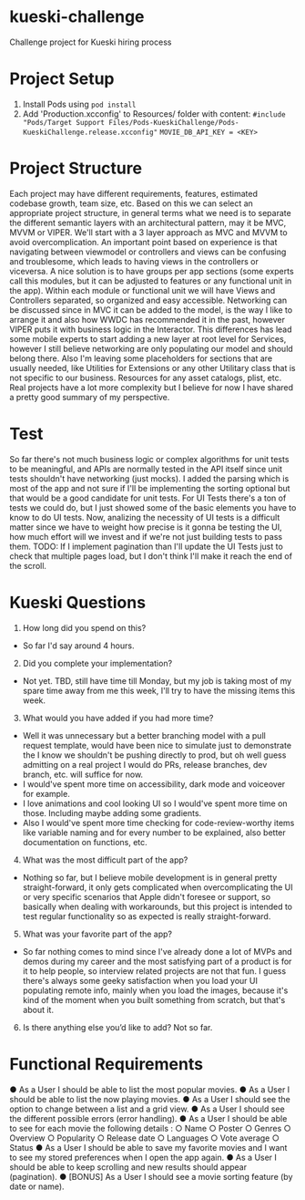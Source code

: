 # kueski-challenge
Challenge project for Kueski hiring process

# Project Setup

1. Install Pods using `pod install`
2. Add 'Production.xcconfig' to Resources/ folder with content: 
`#include "Pods/Target Support Files/Pods-KueskiChallenge/Pods-KueskiChallenge.release.xcconfig"`
`MOVIE_DB_API_KEY = <KEY>`

# Project Structure
Each project may have different requirements, features, estimated codebase growth, team size, etc. Based on this we can select an appropriate project structure, in general terms what we need is to separate the different semantic layers with an architectural pattern, may it be MVC, MVVM or VIPER. We'll start with a 3 layer approach as MVC and MVVM to avoid overcomplication.
An important point based on experience is that navigating between viewmodel or controllers and views can be confusing and troublesome, which leads to having views in the controllers or viceversa. A nice solution is to have groups per app sections (some experts call this modules, but it can be adjusted to features or any functional unit in the app).
Within each module or functional unit we will have Views and Controllers separated, so organized and easy accessible.
Networking can be discussed since in MVC it can be added to the model, is the way I like to arrange it and also how WWDC has recommended it in the past, however VIPER puts it with business logic in the Interactor. This differences has lead some mobile experts to start adding a new layer at root level for Services, however I still believe networking are only populating our model and should belong there.
Also I'm leaving some placeholders for sections that are usually needed, like Utilities for Extensions or any other Utilitary class that is not specific to our business. Resources for any asset catalogs, plist, etc.
Real projects have a lot more complexity but I believe for now I have shared a pretty good summary of my perspective.

# Test
So far there's not much business logic or complex algorithms for unit tests to be meaningful, and APIs are normally tested in the API itself since unit tests shouldn't have networking (just mocks). I added the parsing which is most of the app and not sure if I'll be implementing the sorting optional but that would be a good candidate for unit tests.
For UI Tests there's a ton of tests we could do, but I just showed some of the basic elements you have to know to do UI tests. Now, analizing the necessity of UI tests is a difficult matter since we have to weight how precise is it gonna be testing the UI, how much effort will we invest and if we're not just building tests to pass them.
TODO: If I implement pagination than I'll update the UI Tests just to check that multiple pages load, but I don't think I'll make it reach the end of the scroll.


# Kueski Questions

1. How long did you spend on this?
- So far I'd say around 4 hours.

2. Did you complete your implementation?
- Not yet. TBD, still have time till Monday, but my job is taking most of my spare time away from me this week, I'll try to have the missing items this week.

3. What would you have added if you had more time?
- Well it was unnecessary but a better branching model with a pull request template, would have been nice to simulate just to demonstrate the I know we shouldn't be pushing directly to prod, but oh well guess admitting on a real project I would do PRs, release branches, dev branch, etc. will suffice for now.
- I would've spent more time on accessibility, dark mode and voiceover for example.
- I love animations and cool looking UI so I would've spent more time on those. Including maybe adding some gradients.
- Also I would've spent more time checking for code-review-worthy items like variable naming and for every number to be explained, also better documentation on functions, etc.

4. What was the most difficult part of the app?
- Nothing so far, but I believe mobile development is in general pretty straight-forward, it only gets complicated when overcomplicating the UI or very specific scenarios that Apple didn't foresee or support, so basically when dealing with workarounds, but this project is intended to test regular functionality so as expected is really straight-forward.

5. What was your favorite part of the app?
- So far nothing comes to mind since I've already done a lot of MVPs and demos during my career and the most satisfying part of a product is for it to help people, so interview related projects are not that fun. I guess there's always some geeky satisfaction when you load your UI populating remote info, mainly when you load the images, because it's kind of the moment when you built something from scratch, but that's about it.

6. Is there anything else you’d like to add?
Not so far.

# Functional Requirements

● As a User I should be able to list the most popular movies.
● As a User I should be able to list the now playing movies.
● As a User I should see the option to change between a list and a grid view.
● As a User I should see the different possible errors (error handling).
● As a User I should be able to see for each movie the following details :
○ Name
○ Poster
○ Genres
○ Overview
○ Popularity
○ Release date
○ Languages
○ Vote average
○ Status
● As a User I should be able to save my favorite movies and I want to see my
stored preferences when I open the app again.
● As a User I should be able to keep scrolling and new results should appear
(pagination).
● [BONUS] As a User I should see a movie sorting feature (by date or name).
